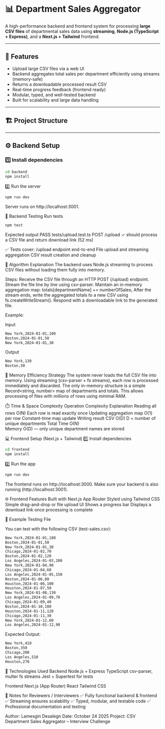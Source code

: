 # 📊 Department Sales Aggregator

A high-performance backend and frontend system for processing **large CSV files** of departmental sales data using **streaming**, **Node.js (TypeScript + Express)**, and a **Next.js + Tailwind** frontend.

---

## 🚀 Features

- Upload large CSV files via a web UI  
- Backend aggregates total sales per department efficiently using streams (memory-safe)  
- Returns a downloadable processed result CSV  
- Real-time progress feedback (frontend ready)  
- Modular, typed, and well-tested backend  
- Built for scalability and large data handling  

---

## 🏗️ Project Structure


---

## ⚙️ Backend Setup

### 1️⃣ Install dependencies
```bash
cd backend
npm install
```

2️⃣ Run the server
```bash
npm run dev
```
Server runs on http://localhost:3001.

🧪 Backend Testing
Run tests
```bash
npm test
```

Expected output
 PASS  tests/upload.test.ts
  POST /upload
    ✓ should process a CSV file and return download link (52 ms)


✅ Tests cover:
/upload endpoint end-to-end
File upload and streaming aggregation
CSV result creation and cleanup

🧮 Algorithm Explanation
The backend uses Node.js streaming to process CSV files without loading them fully into memory.

Steps:
Receive the CSV file through an HTTP POST (/upload) endpoint.
Stream the file line by line using csv-parser.
Maintain an in-memory aggregation map:
totals[departmentName] += numberOfSales;
After the stream ends, write the aggregated totals to a new CSV using fs.createWriteStream().
Respond with a downloadable link to the generated file.

Example:

Input
```bash
New York,2024-01-01,100
Boston,2024-01-01,50
New York,2024-01-01,30
```

Output
```bash
New York,130
Boston,50
```

🧠 Memory Efficiency Strategy
The system never loads the full CSV file into memory.
Using streaming (csv-parser + fs streams), each row is processed immediately and discarded.
The only in-memory structure is a simple Record<string, number> map of departments and totals.
This allows processing of files with millions of rows using minimal RAM.

⏱️ Time & Space Complexity
Operation	Complexity	Explanation
Reading all rows	O(N)	Each row is read exactly once
Updating aggregation map	O(1) per row	Constant-time map update
Writing result CSV	O(D)	D = number of unique departments
Total Time	O(N)	
Memory	O(D) — only unique department names are stored	

💻 Frontend Setup (Next.js + Tailwind)
1️⃣ Install dependencies
```bash
cd frontend
npm install
```

2️⃣ Run the app
```bash
npm run dev
```
The frontend runs on http://localhost:3000.
Make sure your backend is also running (http://localhost:3001).

🌐 Frontend Features
Built with Next.js App Router
Styled using Tailwind CSS
Simple drag-and-drop or file upload UI
Shows a progress bar
Displays a download link once processing is complete

🧩 Example Testing File

You can test with the following CSV (test-sales.csv):
```bash
New York,2024-01-01,100
Boston,2024-01-01,50
New York,2024-01-01,30
Chicago,2024-01-02,70
Boston,2024-01-02,120
Los Angeles,2024-01-03,200
New York,2024-01-04,90
Chicago,2024-01-04,60
Los Angeles,2024-01-05,150
Boston,2024-01-06,80
Houston,2024-01-06,100
Houston,2024-01-07,50
New York,2024-01-08,130
Los Angeles,2024-01-09,70
Chicago,2024-01-09,40
Boston,2024-01-10,100
Houston,2024-01-11,120
Chicago,2024-01-11,30
New York,2024-01-12,60
Los Angeles,2024-01-12,90
```

Expected Output:
```bash
New York,410
Boston,350
Chicago,200
Los Angeles,510
Houston,270
```

🧰 Technologies Used
Backend
Node.js + Express
TypeScript
csv-parser, multer
fs streams
Jest + Supertest for tests

Frontend
Next.js (App Router)
React
Tailwind CSS

🧾 Notes for Reviewers / Interviewers
✅ Fully functional backend & frontend
✅ Streaming ensures scalability
✅ Typed, modular, and testable code
✅ Professional documentation and testing

Author: Lamesgin Desalegn
Date: October 24 2025
Project: CSV Department Sales Aggregator – Interview Challenge
